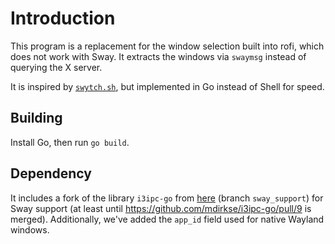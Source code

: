 # Introduction

This program is a replacement for the window selection built into rofi, which
does not work with Sway. It extracts the windows via `swaymsg` instead of
querying the X server.

It is inspired by [`swytch.sh`](https://github.com/wilecoyote2015/Swytch/blob/master/swytch.sh),
but implemented in Go instead of Shell for speed.

## Building

Install Go, then run `go build`.


## Dependency

It includes a fork of the library `i3ipc-go` from [here](https://github.com/emcconville/i3ipc-go)
(branch `sway_support`) for Sway support (at least until
https://github.com/mdirkse/i3ipc-go/pull/9 is merged). Additionally, we've
added the `app_id` field used for native Wayland windows.
